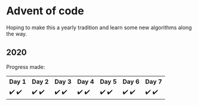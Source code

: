 # Advent of code

Hoping to make this a yearly tradition and learn some new algorithms along the way.

## 2020

Progress made:

<table style="border-collapse: collapse;">
    <tr>
        <th>Day 1</th>
        <th>Day 2</th>
        <th>Day 3</th>
        <th>Day 4</th>
        <th>Day 5</th>
        <th>Day 6</th>
        <th>Day 7</th>
    </tr>
    <tr>
        <td>✔️ ✔️</td>
        <td>✔️ ✔️</td>
        <td>✔️ ✔️</td>
        <td>✔️ ✔️</td>
        <td>✔️ ✔️</td>
        <td>✔️ ✔️</td>
        <td>✔️ ✔️</td>
    </tr>
</table>
